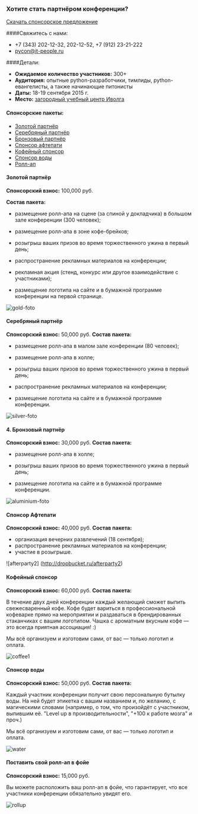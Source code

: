 ### Хотите стать партнёром конференции? 
[Скачать спонсорское предложение](https://www.dropbox.com/s/jd3jbcepepgily1/Спонсорские%20пакеты%202015.pdf?dl=0)

####Свяжитесь с нами:
* +7 (343) 202-12-32, 202-12-52, +7 (912) 23-21-222
* [pycon@it-people.ru](pycon@it-people.ru)

####Детали:
* <b>Ожидаемое количество участников:</b> 300+
* <b>Аудитория:</b> опытные python-разработчики, тимлиды, python-евангелисты, а также начинающие питонисты
* <b>Даты:</b> 18-19 сентября 2015 г.
* <b>Место:</b> [загородный учебный центр Иволга](http://www.ivolga-ural.ru/)

#### Спонсорские пакеты:
* [Золотой партнёр](#gold)
* [Серебряный партнёр](#silver)
* [Бронзовый партнёр](#bronze)
* [Спонсор афтепати](#afterparty)
* [Кофейный спонсор](#coffee)
* [Спонсор воды](#water)
* [Ролл-ап](#roll-up)

<h4 id="gold"> Золотой партнёр</h4>
<b>Спонсорский взнос:</b> 100,000 руб.	

<b>Состав пакета:</b>

* размещение ролл-апа на сцене (за спиной у докладчика) в большом зале конференции (300 человек);

* размещение ролл-апа в зоне кофе-брейков;

* розыгрыш ваших призов во время торжественного ужина в первый день;

* распространение рекламных материалов на конференции;

* рекламная акция (стенд, конкурс или другое взаимодействие с участниками);

* размещение логотипа на сайте и в бумажной программе конференции на первой странице.

![gold-foto](http://dropbucket.ru/gold-foto)

<h4 id="silver"> Серебряный партнёр</h4>
<b>Спонсорский взнос:</b> 50,000 руб.	
<b>Состав пакета:</b>

* размещение ролл-апа в малом зале конференции (80 человек);

* размещение ролл-апа в холле;

* розыгрыш ваших призов во время торжественного ужина в первый день;

* распространение рекламных материалов на конференции;

* размещение логотипа на сайте и в бумажной программе конференции.

![silver-foto](http://dropbucket.ru/silver-foto)

<h4 id="bronze"> 4. Бронзовый партнёр</h4>
<b>Спонсорский взнос:</b> 30,000 руб.	
<b>Состав пакета:</b>

* размещение ролл-апа в холле;

* розыгрыш ваших призов во время торжественного ужина в первый день;

* размещение логотипа на сайте и в бумажной программе конференции.

![aluminium-foto](http://dropbucket.ru/pyconru14/aluminium-foto)

<h4 id="afterparty"> Спонсор Афтепати</h4>
<b>Спонсорский взнос:</b> 40,000 руб.	
<b>Состав пакета:</b>

* организация вечерних развлечений (18 сентября);
* распространение рекламных материалов на конференции;
* участие в розыгрыше.

![afterparty2] (http://dropbucket.ru/afterparty2)

<h4 id="coffee"> Кофейный спонсор</h4>
<b>Спонсорский взнос:</b> 60,000 руб.	
<b>Состав пакета:</b>

В течение двух дней конференции каждый желающий сможет выпить свежесваренный кофе. Кофе будет вариться в профессиональной кофеварке прямо на мероприятии и раздаваться в брендированных стаканчиках с вашим логотипом. Чашка с ароматным вкусным кофе — это всегда приятная ассоциация! :)

Мы всё организуем и изготовим сами, от вас — только логотип и оплата.

![coffee1](http://dropbucket.ru/coffee1)

<h4 id="water"> Спонсор воды</h4>
<b>Спонсорский взнос:</b> 50,000 руб.	
<b>Состав пакета:</b>

Каждый участник конференции получит свою персональную бутылку воды. На ней будет этикетка с вашим названием и, по желанию, с магическими словами (например, о том, что произойдёт с участником, выпившим её. "Level up в производительности", "+100 к работе мозга" и проч.)

Мы всё организуем и изготовим сами, от вас — только логотип и оплата.

![water](http://dropbucket.ru/water)
 
<h4 id="roll-up"> Поставить свой ролл-ап в фойе</h4>
<b>Спонсорский взнос:</b> 15,000 руб.	

Вы можете расположить ваш ролл-ап в фойе, что гарантирует, что все участники конференции обязательно увидят его.

![rollup](http://dropbucket.ru/pyconru14/rollup)
